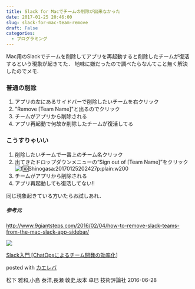 ```yaml
---
title: Slack for Macでチームの削除が出来なかった
date: 2017-01-25 20:46:00
slug: slack-for-mac-team-remove
draft: False
categories:
  - プログラミング
---
```


Mac用のSlackでチームを削除してアプリを再起動すると削除したチームが復活するという現象が起きてた． 地味に嫌だったので調べたらなんてこと無く解決したのでメモ. 

### 普通の削除

  1. アプリの左にあるサイドバーで削除したいチームを右クリック
  2. "Remove [Team Name]"と出るのでクリック
  3. チームがアプリから削除される
  4. アプリ再起動で何故か削除したチームが復活してる



### こうすりゃいい

  1. 削除したいチームで一番上のチーム名クリック
  2. 出てきたドロップダウンメニューの“Sign out of [Team Name]”をクリック ![f:id:Shinogasa:20170125202427p:plain:w200](https://cdn-ak.f.st-hatena.com/images/fotolife/S/Shinogasa/20170125/20170125202427.png)
  3. チームがアプリから削除される
  4. アプリ再起動しても復活してない!!

同じ現象起きている方いたらお試しあれ． 

##### 参考元

<http://www.9giantsteps.com/2016/02/04/how-to-remove-slack-teams-from-the-mac-slack-app-sidebar/>

[![](https://images-fe.ssl-images-amazon.com/images/I/51g9K9r7quL._SL160_.jpg)](http://www.amazon.co.jp/exec/obidos/ASIN/4774182389/deltafantom-22/ref=nosim/)

[Slack入門 [ChatOpsによるチーム開発の効率化]](http://www.amazon.co.jp/exec/obidos/ASIN/4774182389/deltafantom-22/ref=nosim/)

posted with [カエレバ](http://kaereba.com)

松下 雅和,小島 泰洋,長瀬 敦史,坂本 卓巳 技術評論社 2016-06-28
